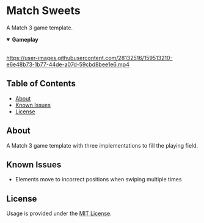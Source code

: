 # Match Sweets

A Match 3 game template.

<details open><summary><b>Gameplay</b></summary>
<br />

https://user-images.githubusercontent.com/28132516/159513210-e6e48b73-1b77-44de-a07d-59cbd8bee1e6.mp4

</details>

## Table of Contents

- [About](#about)
- [Known Issues](#known-issues)
- [License](#license)

## About

A Match 3 game template with three implementations to fill the playing field.

## Known Issues

- Elements move to incorrect positions when swiping multiple times

## License

Usage is provided under the [MIT License](LICENSE).
